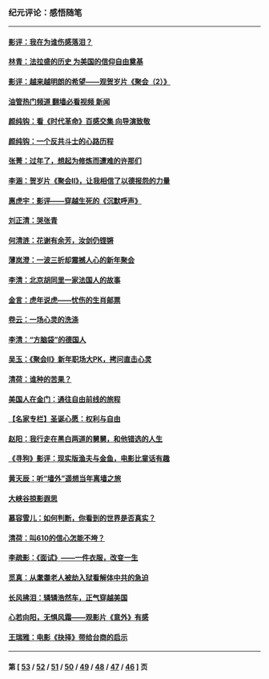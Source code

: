 ### 纪元评论：感悟随笔
---
#### [影评：我在为谁伤感落泪？](../../pages/nsc1035/n13594614.md?02220330) 
#### [林青：法拉盛的历史 为美国的信仰自由奠基](../../pages/nsc1035/n13593675.md?02220330) 
#### [影评：越来越明朗的希望——观贺岁片《聚会（2）》](../../pages/nsc1035/n13580867.md?02220330) 
#### [油管热门频道 翻墙必看视频 新闻](ok?02220330)
#### [颜纯钩：看《时代革命》百感交集 向导演致敬](../../pages/nsc1035/n13574843.md?02220330) 
#### [颜纯钩﻿：一个反共斗士的心路历程](../../pages/nsc1035/n13553725.md?02220330) 
#### [张菁：过年了，想起为修炼而遭难的许那们](../../pages/nsc1035/n13543871.md?02220330) 
#### [李涵：贺岁片《聚会Ⅱ》，让我相信了以德报怨的力量](../../pages/nsc1035/n13530032.md?02220330) 
#### [惠虎宇：影评——穿越生死的《沉默呼声》](../../pages/nsc1035/n13516514.md?02220330) 
#### [刘正清：哭张青](../../pages/nsc1035/n13509328.md?02220330) 
#### [何清涟：花谢有余芳，汝剑仍铿锵](../../pages/nsc1035/n13507378.md?02220330) 
#### [薄岚澄：一波三折却震撼人心的新年聚会](../../pages/nsc1035/n13506511.md?02220330) 
#### [李清：北京胡同里一家法国人的故事](../../pages/nsc1035/n13502266.md?02220330) 
#### [金言：虎年说虎——忧伤的生肖邮票](../../pages/nsc1035/n13500542.md?02220330) 
#### [卷云：一场心灵的洗涤](../../pages/nsc1035/n13499041.md?02220330) 
#### [李清：“方脑袋”的德国人](../../pages/nsc1035/n13486826.md?02220330) 
#### [吴玉：《聚会Ⅱ》新年职场大PK，拷问直击心灵](../../pages/nsc1035/n13482329.md?02220330) 
#### [清荷：谁种的苦果？](../../pages/nsc1035/n13470084.md?02220330) 
#### [美国人在金门：通往自由前线的旅程](../../pages/nsc1035/n13453438.md?02220330) 
#### [【名家专栏】圣诞心愿：权利与自由](../../pages/nsc1035/n13453241.md?02220330) 
#### [赵阳：我行走在黑白两道的舅舅，和他错选的人生](../../pages/nsc1035/n13438837.md?02220330) 
#### [《寻狗》影评：现实版渔夫与金鱼，电影比童话有趣](../../pages/nsc1035/n13389805.md?02220330) 
#### [黄天辰：听“墙外”遥想当年离墙之旅](../../pages/nsc1035/n13377229.md?02220330) 
#### [大峡谷掠影遐思](../../pages/nsc1035/n13354743.md?02220330) 
#### [慕容雪儿：如何判断，你看到的世界是否真实？](../../pages/nsc1035/n13332569.md?02220330) 
#### [清荷：叫610的信心怎能不垮？](../../pages/nsc1035/n13304848.md?02220330) 
#### [李疏影：《面试》——一件衣服，改变一生](../../pages/nsc1035/n13292494.md?02220330) 
#### [觅真：从耄耋老人被劫入狱看解体中共的急迫](../../pages/nsc1035/n13284545.md?02220330) 
#### [长风拂泪：辚辚浩然车，正气穿越美国](../../pages/nsc1035/n13284280.md?02220330) 
#### [心若向阳，无惧风霜——观影片《意外》有感](../../pages/nsc1035/n13275318.md?02220330) 
#### [王瑞雅：电影《抉择》带给台商的启示](../../pages/nsc1035/n13274064.md?02220330) 

---
#### 第 [ [53](./53.md?02220330) / [52](./52.md?02220330) / [51](./51.md?02220330) / [50](./50.md?02220330) / [49](./49.md?02220330) / [48](./48.md?02220330) / [47](./47.md?02220330) / [46](./46.md?02220330) ] 页
